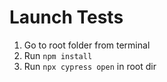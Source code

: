 # Launch Tests

1. Go to root folder from terminal
2. Run `npm install`
3. Run `npx cypress open` in root dir
